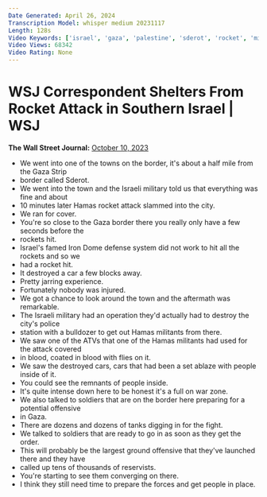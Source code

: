 ```yaml
---
Date Generated: April 26, 2024
Transcription Model: whisper medium 20231117
Length: 128s
Video Keywords: ['israel', 'gaza', 'palestine', 'sderot', 'rocket', 'mideast conflict', 'middle east', 'palestinian', 'hamas', 'army', 'military', 'israel defense forces', 'militants', 'terror', 'reservists', "what's news", 'offensive', 'witness', 'correspondent', 'wsj', 'wsj news', 'benjamin netanyahu', 'strikes', 'israel news', 'gaza strip', 'palestine news', 'hamas militants infiltrate israel', 'hamas military power', 'israel war', 'israel attack', 'hamas leader', 'hamas map', 'what is hamas', 'what is happening in israel', 'what is the gaza strip', 'israel at war', 'wonews']
Video Views: 68342
Video Rating: None
---
```


# WSJ Correspondent Shelters From Rocket Attack in Southern Israel | WSJ
**The Wall Street Journal:** [October 10, 2023](https://www.youtube.com/watch?v=glBu2An_UoI)
*  We went into one of the towns on the border, it's about a half mile from the Gaza Strip
*  border called Sderot.
*  We went into the town and the Israeli military told us that everything was fine and about
*  10 minutes later Hamas rocket attack slammed into the city.
*  We ran for cover.
*  You're so close to the Gaza border there you really only have a few seconds before the
*  rockets hit.
*  Israel's famed Iron Dome defense system did not work to hit all the rockets and so we
*  had a rocket hit.
*  It destroyed a car a few blocks away.
*  Pretty jarring experience.
*  Fortunately nobody was injured.
*  We got a chance to look around the town and the aftermath was remarkable.
*  The Israeli military had an operation they'd actually had to destroy the city's police
*  station with a bulldozer to get out Hamas militants from there.
*  We saw one of the ATVs that one of the Hamas militants had used for the attack covered
*  in blood, coated in blood with flies on it.
*  We saw the destroyed cars, cars that had been a set ablaze with people inside of it.
*  You could see the remnants of people inside.
*  It's quite intense down here to be honest it's a full on war zone.
*  We also talked to soldiers that are on the border here preparing for a potential offensive
*  in Gaza.
*  There are dozens and dozens of tanks digging in for the fight.
*  We talked to soldiers that are ready to go in as soon as they get the order.
*  This will probably be the largest ground offensive that they've launched there and they have
*  called up tens of thousands of reservists.
*  You're starting to see them converging on there.
*  I think they still need time to prepare the forces and get people in place.
